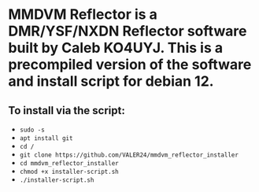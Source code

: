 # MMDVM Reflector is a DMR/YSF/NXDN Reflector software built by Caleb KO4UYJ. This is a precompiled version of the software and install script for debian 12.

## To install via the script:
 - `sudo -s`
 - `apt install git`
 - `cd /`
 - `git clone https://github.com/VALER24/mmdvm_reflector_installer`
 - `cd mmdvm_reflector_installer`
 - `chmod +x installer-script.sh`
 - `./installer-script.sh`
